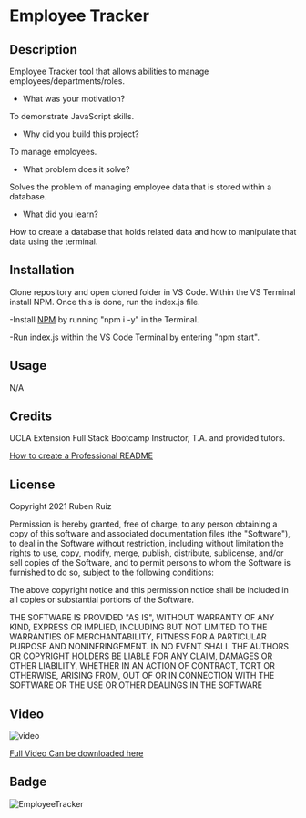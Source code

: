 # Employee Tracker

## Description

Employee Tracker tool that allows abilities to manage employees/departments/roles.

- What was your motivation?

To demonstrate JavaScript skills.

- Why did you build this project? 

To manage employees.

- What problem does it solve?

Solves the problem of managing employee data that is stored within a database.

- What did you learn?

How to create a database that holds related data and how to manipulate that data using the terminal. 

## Installation


Clone repository and open cloned folder in VS Code. Within the VS Terminal install NPM. Once this is done, run the index.js file. 

-Install [NPM](https://docs.npmjs.com/cli/v6/commands/npm-install) by running "npm i -y" in the Terminal.

-Run index.js within the VS Code Terminal by entering "npm start".


## Usage

N/A

## Credits

UCLA Extension Full Stack Bootcamp Instructor, T.A. and provided tutors.

[How to create a Professional README](https://coding-boot-camp.github.io/full-stack/github/professional-readme-guide)


## License

Copyright 2021 Ruben Ruiz 

Permission is hereby granted, free of charge, to any person obtaining a copy of this software and associated documentation files (the "Software"), to deal in the Software without restriction, including without limitation the rights to use, copy, modify, merge, publish, distribute, sublicense, and/or sell copies of the Software, and to permit persons to whom the Software is furnished to do so, subject to the following conditions:  

The above copyright notice and this permission notice shall be included in all copies or substantial portions of the Software. 

THE SOFTWARE IS PROVIDED "AS IS", WITHOUT WARRANTY OF ANY KIND, EXPRESS OR IMPLIED, INCLUDING BUT NOT LIMITED TO THE WARRANTIES OF MERCHANTABILITY, FITNESS FOR A PARTICULAR PURPOSE AND NONINFRINGEMENT. IN NO EVENT SHALL THE AUTHORS OR COPYRIGHT HOLDERS BE LIABLE FOR ANY CLAIM, DAMAGES OR OTHER LIABILITY, WHETHER IN AN ACTION OF CONTRACT, TORT OR OTHERWISE, ARISING FROM, OUT OF OR IN CONNECTION WITH THE SOFTWARE OR THE USE OR OTHER DEALINGS IN THE SOFTWARE

## Video

![video](/assets/employeetrackergif.gif)

[Full Video Can be downloaded here](/assets/employeetracker.mp4)

## Badge

![EmployeeTracker](https://img.shields.io/badge/EMPLOYEE-tracker-yellow)
